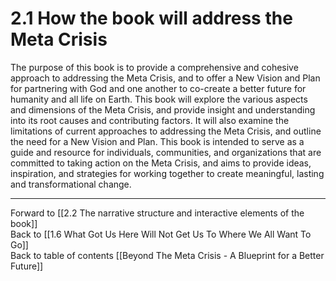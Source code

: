 # 2.1 How the book will address the Meta Crisis

The purpose of this book is to provide a comprehensive and cohesive approach to addressing the Meta Crisis, and to offer a New Vision and Plan for partnering with God and one another to co-create a better future for humanity and all life on Earth. This book will explore the various aspects and dimensions of the Meta Crisis, and provide insight and understanding into its root causes and contributing factors. It will also examine the limitations of current approaches to addressing the Meta Crisis, and outline the need for a New Vision and Plan. This book is intended to serve as a guide and resource for individuals, communities, and organizations that are committed to taking action on the Meta Crisis, and aims to provide ideas, inspiration, and strategies for working together to create meaningful, lasting and transformational change.

___

Forward to [[2.2 The narrative structure and interactive elements of the book]]    
Back to [[1.6 What Got Us Here Will Not Get Us To Where We All Want To Go]]    
Back to table of contents [[Beyond The Meta Crisis - A Blueprint for a Better Future]] 